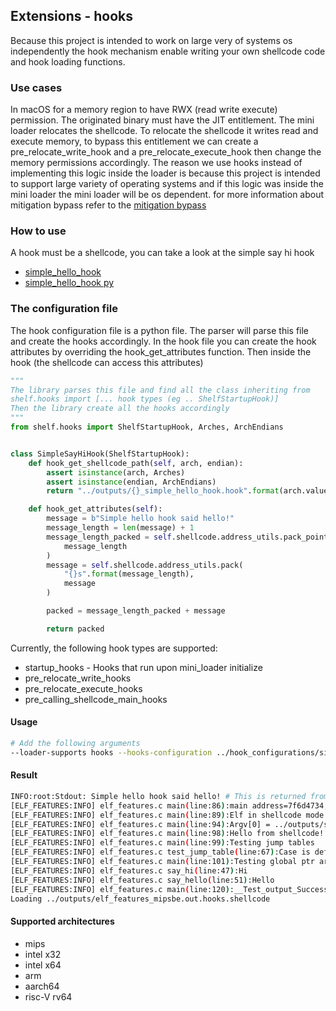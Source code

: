 ## Extensions - hooks

Because this project is intended to work on large very of systems os independently the hook mechanism enable writing
your own shellcode code and hook loading functions.

### Use cases
In macOS for a memory region to have RWX (read write execute) permission.
The originated binary must have the JIT entitlement.
The mini loader relocates the shellcode.
To relocate the shellcode it writes read and execute memory,
to bypass this entitlement we can create a pre_relocate_write_hook and a pre_relocate_execute_hook
then change the memory permissions accordingly.
The reason we use hooks instead of implementing this logic inside the loader
is because this project is intended to support large variety of operating systems
and if this logic was inside the mini loader the mini loader will be os dependent.
for more information about mitigation bypass refer to the [mitigation bypass](./mitigation_bypass.md)

### How to use

A hook must be a shellcode, you can take a look at the simple say hi hook

* [simple_hello_hook](../hooks/simple_hello_hook.c)
* [simple_hello_hook py](../hook_configurations/simple_hello_hook.py)

### The configuration file

The hook configuration file is a python file. The parser will parse this file and create the hooks accordingly. In the
hook file you can create the hook attributes by overriding the hook_get_attributes function. Then inside the hook (the
shellcode can access this attributes)

```python
"""
The library parses this file and find all the class inheriting from 
shelf.hooks import [... hook types (eg .. ShelfStartupHook)]
Then the library create all the hooks accordingly
"""
from shelf.hooks import ShelfStartupHook, Arches, ArchEndians


class SimpleSayHiHook(ShelfStartupHook):
    def hook_get_shellcode_path(self, arch, endian):
        assert isinstance(arch, Arches)
        assert isinstance(endian, ArchEndians)
        return "../outputs/{}_simple_hello_hook.hook".format(arch.value)

    def hook_get_attributes(self):
        message = b"Simple hello hook said hello!"
        message_length = len(message) + 1
        message_length_packed = self.shellcode.address_utils.pack_pointer(
            message_length
        )
        message = self.shellcode.address_utils.pack(
            "{}s".format(message_length),
            message
        )

        packed = message_length_packed + message

        return packed

```

Currently, the following hook types are supported:

* startup_hooks - Hooks that run upon mini_loader initialize
* pre_relocate_write_hooks
* pre_relocate_execute_hooks
* pre_calling_shellcode_main_hooks
#### Usage

```bash
# Add the following arguments
--loader-supports hooks --hooks-configuration ../hook_configurations/simple_hello_hook.py
```

#### Result

```bash
INFO:root:Stdout: Simple hello hook said hello! # This is returned from the hook
[ELF_FEATURES:INFO] elf_features.c main(line:86):main address=7f6d4734, argc=2, argv=7ffff6b4, total_args=4
[ELF_FEATURES:INFO] elf_features.c main(line:89):Elf in shellcode mode!
[ELF_FEATURES:INFO] elf_features.c main(line:94):Argv[0] = ../outputs/shellcode_loader_mips.out, argv[1] = ../outputs/elf_features_mipsbe.out.hooks.shellcode
[ELF_FEATURES:INFO] elf_features.c main(line:98):Hello from shellcode!
[ELF_FEATURES:INFO] elf_features.c main(line:99):Testing jump tables
[ELF_FEATURES:INFO] elf_features.c test_jump_table(line:67):Case is default
[ELF_FEATURES:INFO] elf_features.c main(line:101):Testing global ptr arrays
[ELF_FEATURES:INFO] elf_features.c say_hi(line:47):Hi
[ELF_FEATURES:INFO] elf_features.c say_hello(line:51):Hello
[ELF_FEATURES:INFO] elf_features.c main(line:120):__Test_output_Success
Loading ../outputs/elf_features_mipsbe.out.hooks.shellcode
```

#### Supported architectures

* mips
* intel x32
* intel x64
* arm
* aarch64
* risc-V rv64